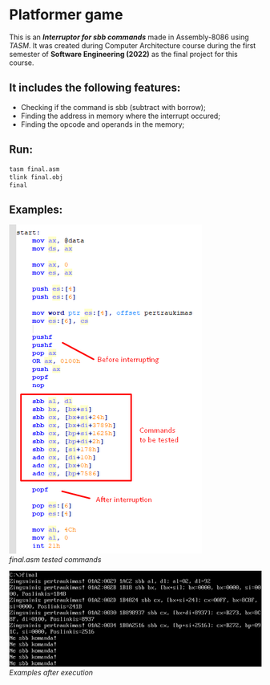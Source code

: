 # Platformer game

This is an ***Interruptor for sbb commands*** made in Assembly-8086 using *TASM*. It was created during Computer Architecture course during the first semester of **Software Engineering (2022)** as the final project for this course.

## It includes the following features:
 * Checking if the command is sbb (subtract with borrow);
 * Finding the address in memory where the interrupt occured;
 * Finding the opcode and operands in the memory;

## Run:
```
tasm final.asm
tlink final.obj
final
```

## Examples:
![Screenshot](examples/examples.png) </br>
*final.asm tested commands* </br>

![Screenshot](examples/execute.png) </br>
*Examples after execution* </br>
